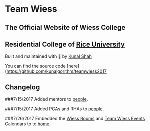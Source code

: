 
# Team Wiess 
## The Official Website of Wiess College
## Residential College of [Rice University](http://rice.edu)

Built and maintained with 💛 by [Kunal Shah](http://kunalshah.co)

You can find the source code [here](https://github.com/kunalgorithm/teamwiess2017

## Changelog

###7/15/2017
Added mentors to [people](http://teamwiess.com/people).

###7/15/2017
Added PCAs and RHAs to [people](http://teamwiess.com/people).

###7/26/2017
Embedded the [Wiess Rooms](https://calendar.google.com/calendar/embed?src=rice.edu_r4og9f9io6dc0tieivnvqedi6c%40group.calendar.google.com&ctz=America/Chicago) and [Team Wiess Events](https://calendar.google.com/calendar/embed?src=team.f.wiess%40gmail.com&ctz=America/Chicago) Calendars to  to [home](http://teamwiess.com/).


